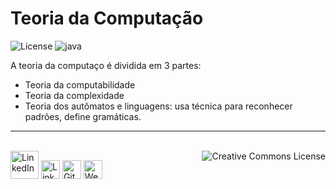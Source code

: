 # Teoria da Computação
![License](https://img.shields.io/badge/Code%20License-MIT-blue.svg)
![java](https://img.shields.io/badge/UFSC-Introdu%C3%A7%C3%A3o%20%C3%A0%20Informatica-blue.svg)

A teoria da computaço é dividida em 3 partes:
- Teoria da computabilidade
- Teoria da complexidade
- Teoria dos autômatos e linguagens: usa técnica para reconhecer padrões, define gramáticas.

---

<p  align="left">
<br/>
<a href="https://www.linkedin.com/in/brunocampos01" target="_blank"><img src="https://github.com/brunocampos01/devops/blob/master/images/gmail_cicle_.jpg" alt="LinkedIn" width="45"></a>
<a href="https://www.linkedin.com/in/brunocampos01" target="_blank"><img src="https://raw.githubusercontent.com/arturssmirnovs/arturssmirnovs/master/in.png" alt="LinkedIn" width="30"></a>
<a href="https://github.com/brunocampos01" target="_blank"><img src="https://raw.githubusercontent.com/arturssmirnovs/arturssmirnovs/master/git.png" alt="GitHub" width="30"></a>
<a href="https://brunocampos01.netlify.app/" target="_blank"><img src="https://raw.githubusercontent.com/arturssmirnovs/arturssmirnovs/master/www.png" alt="Website" width="30"></a>
<a rel="license" href="http://creativecommons.org/licenses/by-sa/4.0/"><img alt="Creative Commons License" style="border-width:0" src="https://i.creativecommons.org/l/by-sa/4.0/88x31.png",  align="right" /></a><br/>
</p>
